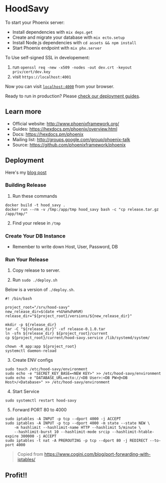 # HoodSavy

To start your Phoenix server:

  * Install dependencies with `mix deps.get`
  * Create and migrate your database with `mix ecto.setup`
  * Install Node.js dependencies with `cd assets && npm install`
  * Start Phoenix endpoint with `mix phx.server`

To Use self-signed SSL in developement:

  1. run `openssl req -new -x509 -nodes -out dev.crt -keyout priv/cert/dev.key`
  2. visit `https://localhost:4001`

Now you can visit [`localhost:4000`](http://localhost:4000) from your browser.

Ready to run in production? Please [check our deployment guides](https://hexdocs.pm/phoenix/deployment.html).

## Learn more

  * Official website: http://www.phoenixframework.org/
  * Guides: https://hexdocs.pm/phoenix/overview.html
  * Docs: https://hexdocs.pm/phoenix
  * Mailing list: http://groups.google.com/group/phoenix-talk
  * Source: https://github.com/phoenixframework/phoenix

## Deployment

Here's my [blog post](https://rustyfinger.com/deploying-phoenix-to-ten-dollar-setup)

### Building Release

1. Run these commands

```
docker build -t hood_savy .
docker run --rm -v /tmp:/app/tmp hood_savy bash -c "cp release.tar.gz /app/tmp/"
```

2. Find your relese in `/tmp`

### Create Your DB Instance

- Remember to write down Host, User, Password, DB

### Run Your Release

1. Copy release to server.

2. Run `sudo ./deploy.sh`

Below is a version of `./deploy.sh`.

```
#! /bin/bash

project_root="/srv/hood-savy"
new_release_dir=$(date +%G%m%d%H%M)
release_dir="${project_root}/versions/${new_release_dir}"

mkdir -p ${release_dir}
tar -C "${release_dir}" -xf release-0.1.0.tar
ln -sfn ${release_dir} ${project_root}/current
cp ${project_root}/current/hood-savy.service /lib/systemd/system/

chown -R app:app ${project_root}
systemctl daemon-reload
```

3. Create ENV configs

```
sudo touch /etc/hood-savy/environment
sudo echo -e "SECRET_KEY_BASE=<NEW KEY>" >> /etc/hood-savy/environment
sudo echo -e "DATABASE_URL=ecto://<DB User>:<DB PW>@<DB Host>/<Database>" >> /etc/hood-savy/environment
```

4. Start Service

```
sudo systemctl restart hood-savy
```

5. Forward PORT 80 to 4000

```
sudo iptables -A INPUT -p tcp --dport 4000 -j ACCEPT
sudo iptables -A INPUT -p tcp --dport 4000 -m state --state NEW \
    -m hashlimit --hashlimit-name HTTP --hashlimit 5/minute \
    --hashlimit-burst 10 --hashlimit-mode srcip --hashlimit-htable-expire 300000 -j ACCEPT
sudo iptables -t nat -A PREROUTING -p tcp --dport 80 -j REDIRECT --to-port 4000
```

> Copied from https://www.cogini.com/blog/port-forwarding-with-iptables/

## Profit!!
